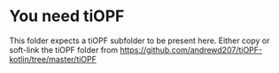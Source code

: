 # You need tiOPF
This folder expects a tiOPF subfolder to be present here. Either copy or soft-link the
tiOPF folder from https://github.com/andrewd207/tiOPF-kotlin/tree/master/tiOPF